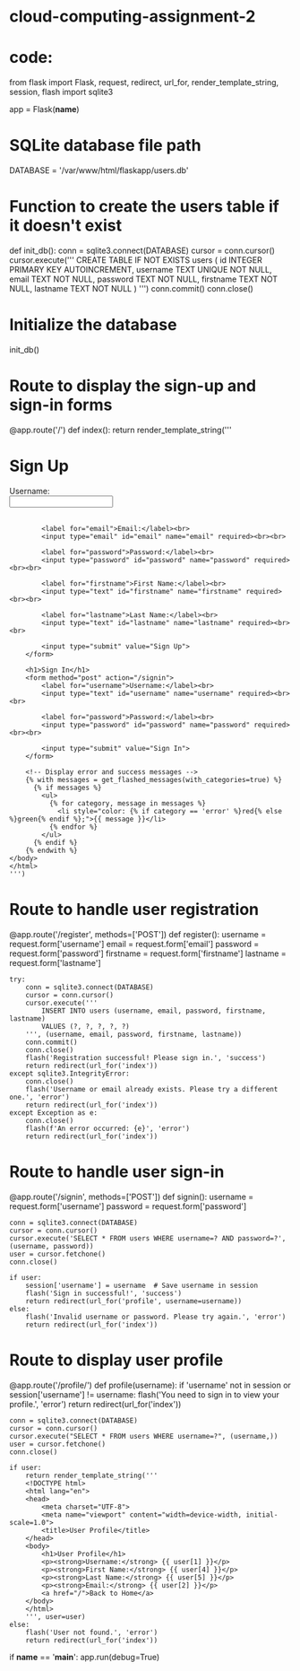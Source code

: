 # cloud-computing-assignment-2
# code:
from flask import Flask, request, redirect, url_for, render_template_string, session, flash
import sqlite3

app = Flask(__name__)

# SQLite database file path
DATABASE = '/var/www/html/flaskapp/users.db'

# Function to create the users table if it doesn't exist
def init_db():
    conn = sqlite3.connect(DATABASE)
    cursor = conn.cursor()
    cursor.execute('''
        CREATE TABLE IF NOT EXISTS users (
            id INTEGER PRIMARY KEY AUTOINCREMENT,
            username TEXT UNIQUE NOT NULL,
            email TEXT NOT NULL,
            password TEXT NOT NULL,
            firstname TEXT NOT NULL,
            lastname TEXT NOT NULL
        )
    ''')
    conn.commit()
    conn.close()

# Initialize the database
init_db()

# Route to display the sign-up and sign-in forms
@app.route('/')
def index():
    return render_template_string('''
    <!DOCTYPE html>
    <html lang="en">
    <head>
        <meta charset="UTF-8">
        <meta name="viewport" content="width=device-width, initial-scale=1.0">
        <title>Sign Up / Sign In</title>
    </head>
    <body>
        <h1>Sign Up</h1>
        <form method="post" action="/register">
            <label for="username">Username:</label><br>
            <input type="text" id="username" name="username" required><br><br>
            
            <label for="email">Email:</label><br>
            <input type="email" id="email" name="email" required><br><br>
            
            <label for="password">Password:</label><br>
            <input type="password" id="password" name="password" required><br><br>
            
            <label for="firstname">First Name:</label><br>
            <input type="text" id="firstname" name="firstname" required><br><br>
            
            <label for="lastname">Last Name:</label><br>
            <input type="text" id="lastname" name="lastname" required><br><br>
            
            <input type="submit" value="Sign Up">
        </form>

        <h1>Sign In</h1>
        <form method="post" action="/signin">
            <label for="username">Username:</label><br>
            <input type="text" id="username" name="username" required><br><br>
            
            <label for="password">Password:</label><br>
            <input type="password" id="password" name="password" required><br><br>
            
            <input type="submit" value="Sign In">
        </form>

        <!-- Display error and success messages -->
        {% with messages = get_flashed_messages(with_categories=true) %}
          {% if messages %}
            <ul>
              {% for category, message in messages %}
                <li style="color: {% if category == 'error' %}red{% else %}green{% endif %};">{{ message }}</li>
              {% endfor %}
            </ul>
          {% endif %}
        {% endwith %}
    </body>
    </html>
    ''')

# Route to handle user registration
@app.route('/register', methods=['POST'])
def register():
    username = request.form['username']
    email = request.form['email']
    password = request.form['password']
    firstname = request.form['firstname']
    lastname = request.form['lastname']

    try:
        conn = sqlite3.connect(DATABASE)
        cursor = conn.cursor()
        cursor.execute('''
            INSERT INTO users (username, email, password, firstname, lastname)
            VALUES (?, ?, ?, ?, ?)
        ''', (username, email, password, firstname, lastname))
        conn.commit()
        conn.close()
        flash('Registration successful! Please sign in.', 'success')
        return redirect(url_for('index'))
    except sqlite3.IntegrityError:
        conn.close()
        flash('Username or email already exists. Please try a different one.', 'error')
        return redirect(url_for('index'))
    except Exception as e:
        conn.close()
        flash(f'An error occurred: {e}', 'error')
        return redirect(url_for('index'))

# Route to handle user sign-in
@app.route('/signin', methods=['POST'])
def signin():
    username = request.form['username']
    password = request.form['password']

    conn = sqlite3.connect(DATABASE)
    cursor = conn.cursor()
    cursor.execute('SELECT * FROM users WHERE username=? AND password=?', (username, password))
    user = cursor.fetchone()
    conn.close()

    if user:
        session['username'] = username  # Save username in session
        flash('Sign in successful!', 'success')
        return redirect(url_for('profile', username=username))
    else:
        flash('Invalid username or password. Please try again.', 'error')
        return redirect(url_for('index'))

# Route to display user profile
@app.route('/profile/<username>')
def profile(username):
    if 'username' not in session or session['username'] != username:
        flash('You need to sign in to view your profile.', 'error')
        return redirect(url_for('index'))

    conn = sqlite3.connect(DATABASE)
    cursor = conn.cursor()
    cursor.execute("SELECT * FROM users WHERE username=?", (username,))
    user = cursor.fetchone()
    conn.close()

    if user:
        return render_template_string('''
        <!DOCTYPE html>
        <html lang="en">
        <head>
            <meta charset="UTF-8">
            <meta name="viewport" content="width=device-width, initial-scale=1.0">
            <title>User Profile</title>
        </head>
        <body>
            <h1>User Profile</h1>
            <p><strong>Username:</strong> {{ user[1] }}</p>
            <p><strong>First Name:</strong> {{ user[4] }}</p>
            <p><strong>Last Name:</strong> {{ user[5] }}</p>
            <p><strong>Email:</strong> {{ user[2] }}</p>
            <a href="/">Back to Home</a>
        </body>
        </html>
        ''', user=user)
    else:
        flash('User not found.', 'error')
        return redirect(url_for('index'))

if __name__ == '__main__':
    app.run(debug=True)

